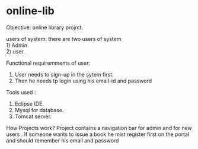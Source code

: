 # online-lib
Objective: online library projrct. 

users of system: there are two users of system     
	      1) Admin.    
	      2) user.
                  
 Functional requiremments of user:
1) User needs to sign-up in the sytem first.
2) Then he needs tp login using his email-id and password

Tools used :
1) Eclipse IDE.
2) Mysql for database.
3) Tomcat server.

How Projects work?
Project contains a navigation bar for admin and for new users .
If someone wants to issue a book he mist register first on the portal and should remember his email and password
 
 
